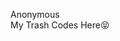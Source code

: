 <p>Anonymous<br>
My Trash Codes Here😝<p>

<!---
AlxndrMglDvn/AlxndrMglDvn is a ✨ special ✨ repository because its `README.md` (this file) appears on your GitHub profile.
You can click the Preview link to take a look at your changes.
--->
